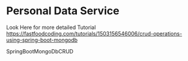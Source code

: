 # Personal Data Service
Look Here for more detailed Tutorial  
https://fastfoodcoding.com/tutorials/1503156546006/crud-operations-using-spring-boot-mongodb

SpringBootMongoDbCRUD